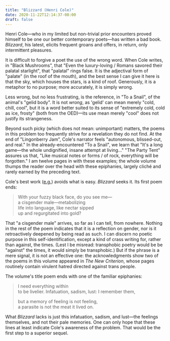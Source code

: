 ```yaml
---
title: "Blizzard (Henri Cole)"
date: 2020-11-22T12:14:37-08:00
draft: false
---
```


Henri Cole—who in my limited but non-trivial prior encounters proved himself to be one our better contemporary poets—has written a bad book. *Blizzard*, his latest, elicits frequent groans and offers, in return, only intermittent pleasures.

It is difficult to forgive a poet the use of the wrong word. When Cole writes, in "Black Mushrooms", that "Even the luxury-loving / Romans savored their palatal starlight", that "palatal" rings false. It is the adjectival form of "palate" (in the roof of the mouth), and the best sense I can give it here is that the sky, which houses the stars, is a kind of roof. Generously, it is a metaphor to no purpose; more accurately, it is simply wrong.

Less wrong, but no less frustrating, is the reference, in "To a Snail", of the animal's "gelid body". It is not *wrong*, as 'gelid' can mean merely "cold, chill, cool", but it is a word better suited to its sense of "extremely cold, cold as ice, frosty" (both from the OED)—its use mean merely "cool" does not justify its strangeness.

Beyond such picky (which does not mean: unimportant) matters, the poems in this problem too frequently strive for a revelation they do not find. At the end of "Lingonberry Jam", Cole's narrator feels "autonomous, blissed-out, and real." In the already-encountered "To a Snail", we learn that "It's a long game—the whole undignified, insane attempt at living..." "The Party Tent" assures us that, "Like musical notes or forms / of rock, everything will be forgotten." I am twelve pages in with these examples; the whole volume thumps the reader over the head with these epiphanies, largely cliché and rarely earned by the preceding text.

Cole's best work ([e.g.](https://www.theparisreview.org/blog/2013/07/02/henri-coles-self-portrait-with-rifle/)) avoids what is easy. *Blizzard* seeks it. Its first poem ends:

> With your fuzzy black face, do you see me—    
> a cisgender male—metabolizing    
> life into language, like nectar sipped    
> up and regurgitated into gold?

That "a cisgender male" arrives, so far as I can tell, from nowhere. Nothing in the rest of the poem indicates that it is a reflection on gender, nor is it retroactively deepened by being read as such. I can discern no poetic purpose in this self-identification, except a kind of crass writing for, rather than against, the times. (Lest I be misread: transphobic poetry would be be "against" the times, it would simply be transphobic.) But if the phrase is a mere signal, it is not an effective one: the acknowledgments show two of the poems in this volume appeared in *The New Criterion*, whose pages routinely contain virulent hatred directed against trans people.

The volume's title poem ends with one of the familiar epiphanies:

> I need everything within    
> to be livelier. Infatuation, sadism, lust: I remember them,
> 
> but a memory of feeling is not feeling,    
> a parasite is not the meat it lived on.

What *Blizzard* lacks is just this infatuation, sadism, and lust—the feelings themselves, and not their pale memories. One can only hope that these lines at least indicate Cole's awareness of the problem. That would be the first step to a superior sequel.